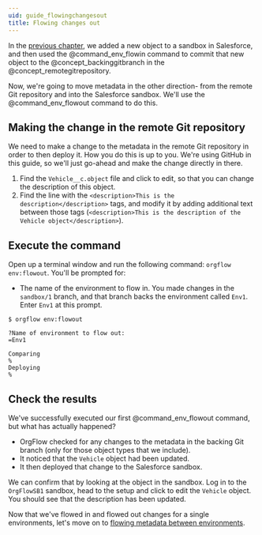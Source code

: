 ```yaml
---
uid: guide_flowingchangesout
title: Flowing changes out
---
```


In the [previous chapter](xref:guide_flowingchangesin), we added a new object to a sandbox in Salesforce, and then used the @command_env_flowin command to commit that new object to the @concept_backinggitbranch in the @concept_remotegitrepository.

Now, we're going to move metadata in the other direction- from the remote Git repository and into the Salesforce sandbox. We'll use the @command_env_flowout command to do this.

## Making the change in the remote Git repository

We need to make a change to the metadata in the remote Git repository in order to then deploy it. How you do this is up to you. We're using GitHub in this guide, so we'll just go-ahead and make the change directly in there.

1. Find the `Vehicle__c.object` file and click to edit, so that you can change the description of this object.
1. Find the line with the `<description>This is the description</description>` tags, and modify it by adding additional text between those tags (`<description>This is the description of the Vehicle object</description>`).

## Execute the command

Open up a terminal window and run the following command: `orgflow env:flowout`. You'll be prompted for:

- The name of the environment to flow in. You made changes in the `sandbox/1` branch, and that branch backs the environment called `Env1`. Enter `Env1` at this prompt.

```termynal
$ orgflow env:flowout

?Name of environment to flow out:
=Env1

Comparing
%
Deploying
%
```

<!-- ![Flow vehicle out](images/flow-vehicle-out.gif) -->

## Check the results

We've successfully executed our first @command_env_flowout command, but what has actually happened?

- OrgFlow checked for any changes to the metadata in the backing Git branch (only for those object types that we include).
- It noticed that the `Vehicle` object had been updated.
- It then deployed that change to the Salesforce sandbox.

We can confirm that by looking at the object in the sandbox. Log in to the `OrgFlowSB1` sandbox, head to the setup and click to edit the `Vehicle` object. You should see that the description has been updated.

Now that we've flowed in and flowed out changes for a single environments, let's move on to [flowing metadata between environments](xref:guide_flowingchangesbetweenenvironments).
